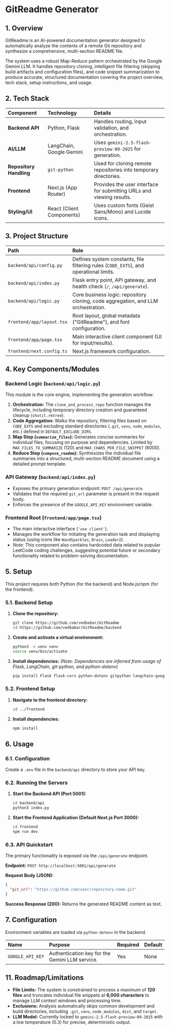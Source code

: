 # GitReadme Generator

## 1. Overview

GitReadme is an AI-powered documentation generator designed to automatically analyze the contents of a remote Git repository and synthesize a comprehensive, multi-section README file.

The system uses a robust Map-Reduce pattern orchestrated by the Google Gemini LLM. It handles repository cloning, intelligent file filtering (skipping build artifacts and configuration files), and code snippet summarization to produce accurate, structured documentation covering the project overview, tech stack, setup instructions, and usage.

## 2. Tech Stack

| Component | Technology | Details |
| :--- | :--- | :--- |
| **Backend API** | Python, Flask | Handles routing, input validation, and orchestration. |
| **AI/LLM** | LangChain, Google Gemini | Uses `gemini-2.5-flash-preview-09-2025` for generation. |
| **Repository Handling** | `git-python` | Used for cloning remote repositories into temporary directories. |
| **Frontend** | Next.js (App Router) | Provides the user interface for submitting URLs and viewing results. |
| **Styling/UI** | React (Client Components) | Uses custom fonts (Geist Sans/Mono) and Lucide icons. |

## 3. Project Structure

| Path | Role |
| :--- | :--- |
| `backend/api/config.py` | Defines system constants, file filtering rules (`CODE_EXTS`), and operational limits. |
| `backend/api/index.py` | Flask entry point, API gateway, and health check (`/`, `/api/generate`). |
| `backend/api/logic.py` | Core business logic: repository cloning, code aggregation, and LLM orchestration. |
| `frontend/app/layout.tsx` | Root layout, global metadata ("GitReadme"), and font configuration. |
| `frontend/app/page.tsx` | Main interactive client component (UI for input/results). |
| `frontend/next.config.ts` | Next.js framework configuration. |

## 4. Key Components/Modules

### Backend Logic (`backend/api/logic.py`)

This module is the core engine, implementing the generation workflow:

1.  **Orchestration:** The `clone_and_process_repo` function manages the lifecycle, including temporary directory creation and guaranteed cleanup (`shutil.rmtree`).
2.  **Code Aggregation:** Walks the repository, filtering files based on `CODE_EXTS` and excluding standard directories (`.git`, `venv`, `node_modules`, etc.) defined in `DEFAULT_EXCLUDE_DIRS`.
3.  **Map Step (`summarize_files`):** Generates concise summaries for individual files, focusing on purpose and dependencies. Limited by `MAX_FILES_TO_SUMMARIZE` (120) and `MAX_CHARS_PER_FILE_SNIPPET` (6000).
4.  **Reduce Step (`compose_readme`):** Synthesizes the individual file summaries into a structured, multi-section README document using a detailed prompt template.

### API Gateway (`backend/api/index.py`)

*   Exposes the primary generation endpoint: `POST /api/generate`.
*   Validates that the required `git_url` parameter is present in the request body.
*   Enforces the presence of the `GOOGLE_API_KEY` environment variable.

### Frontend Root (`frontend/app/page.tsx`)

*   The main interactive interface (`'use client'`).
*   Manages the workflow for initiating the generation task and displaying status (using icons like `WandSparkles`, `Brain`, `Loader2`).
*   *Note:* This component also contains hardcoded data related to popular LeetCode coding challenges, suggesting potential future or secondary functionality related to problem-solving documentation.

## 5. Setup

This project requires both Python (for the backend) and Node.js/npm (for the frontend).

### 5.1. Backend Setup

1.  **Clone the repository:**
    ```bash
    git clone https://github.com/vedbabar/GitReadme
    cd https://github.com/vedbabar/GitReadme/backend
    ```

2.  **Create and activate a virtual environment:**
    ```bash
    python3 -m venv venv
    source venv/bin/activate
    ```

3.  **Install dependencies:**
    *(Note: Dependencies are inferred from usage of Flask, LangChain, git-python, and python-dotenv)*
    ```bash
    pip install Flask flask-cors python-dotenv gitpython langchain-google-genai langchain-core
    ```

### 5.2. Frontend Setup

1.  **Navigate to the frontend directory:**
    ```bash
    cd ../frontend
    ```

2.  **Install dependencies:**
    ```bash
    npm install
    ```

## 6. Usage

### 6.1. Configuration

Create a `.env` file in the `backend/api` directory to store your API key.

### 6.2. Running the Servers

1.  **Start the Backend API (Port 5001):**
    ```bash
    cd backend/api
    python3 index.py
    ```

2.  **Start the Frontend Application (Default Next.js Port 3000):**
    ```bash
    cd frontend
    npm run dev
    ```

### 6.3. API Quickstart

The primary functionality is exposed via the `/api/generate` endpoint.

**Endpoint:** `POST http://localhost:5001/api/generate`

**Request Body (JSON):**
```json
{
  "git_url": "https://github.com/user/repository-name.git"
}
```

**Success Response (200):** Returns the generated README content as text.

## 7. Configuration

Environment variables are loaded via `python-dotenv` in the backend.

| Name | Purpose | Required | Default |
| :--- | :--- | :--- | :--- |
| `GOOGLE_API_KEY` | Authentication key for the Gemini LLM service. | Yes | None |

## 11. Roadmap/Limitations

*   **File Limits:** The system is constrained to process a maximum of **120 files** and truncates individual file snippets at **6,000 characters** to manage LLM context windows and processing time.
*   **Exclusions:** Analysis automatically skips common development and build directories, including `.git`, `venv`, `node_modules`, `dist`, and `target`.
*   **LLM Model:** Currently locked to `gemini-2.5-flash-preview-09-2025` with a low temperature (0.3) for precise, deterministic output.
